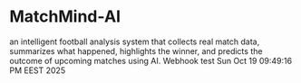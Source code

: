 # MatchMind-AI
an intelligent football analysis system that collects real match data, summarizes what happened, highlights the winner, and predicts the outcome of upcoming matches using AI.
Webhook test Sun Oct 19 09:49:16 PM EEST 2025

